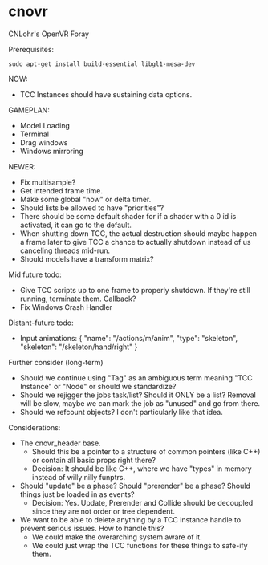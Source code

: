 # cnovr
CNLohr's OpenVR Foray

Prerequisites:

`
sudo apt-get install build-essential libgl1-mesa-dev
`

NOW:
 * TCC Instances should have sustaining data options.

GAMEPLAN:
 * Model Loading
 * Terminal
 * Drag windows
 * Windows mirroring

NEWER:
 * Fix multisample?
 * Get intended frame time.
 * Make some global "now" or delta timer.
 * Should lists be allowed to have "priorities"?
 * There should be some default shader for if a shader with a 0 id is activated, it can go to the default.
 * When shutting down TCC, the actual destruction should maybe happen a frame later to give TCC a chance to actually shutdown instead of us canceling threads mid-run.
 * Should models have a transform matrix?

Mid future todo:
 * Give TCC scripts up to one frame to properly shutdown.  If they're still running, terminate them.  Callback?
 * Fix Windows Crash Handler

Distant-future todo:
 * Input animations: { "name": "/actions/m/anim", "type": "skeleton", "skeleton": "/skeleton/hand/right" }

Further consider (long-term)
 * Should we continue using "Tag" as an ambiguous term meaning "TCC Instance" or "Node" or should we standardize?
 * Should we rejigger the jobs task/list?  Should it ONLY be a list?  Removal will be slow, maybe we can mark
    the job as "unused" and go from there.
 * Should we refcount objects?  I don't particularly like that idea.

Considerations:
 * The cnovr_header base.
   * Should this be a pointer to a structure of common pointers (like C++) or contain all basic props right there?
   * Decision: It should be like C++, where we have "types" in memory instead of willy nilly funptrs.
 * Should "update" be a phase?  Should "prerender" be a phase?  Should things just be loaded in as events?
   * Decision: Yes.  Update, Prerender and Collide should be decoupled since they are not order or tree dependent.
 * We want to be able to delete anything by a TCC instance handle to prevent serious issues.  How to handle this?
   * We could make the overarching system aware of it.
   * We could just wrap the TCC functions for these things to safe-ify them.



